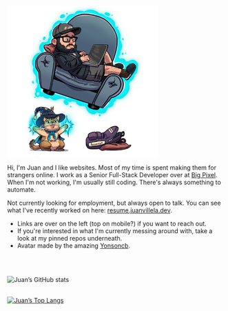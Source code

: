 <picture>
  <source
    srcset="https://raw.githubusercontent.com/fourjuaneight/fourjuaneight/master/assets/avatar.avif"
    type="image/avif"
  />
  <source
    srcset="https://raw.githubusercontent.com/fourjuaneight/fourjuaneight/master/assets/avatar.webp"
    type="image/webp"
  />
  <img
    width="350"
    src="https://raw.githubusercontent.com/fourjuaneight/fourjuaneight/master/assets/avatar.png"
    alt="An illustration of Juan sitting on a coach, coding on his laptop."
  />
</picture>

Hi, I'm Juan and I like websites. Most of my time is spent making them for strangers online. I work as a Senior Full-Stack Developer over at [Big Pixel](https://thebigpixel.net). When I'm not working, I'm usually still coding. There's always something to automate.

Not currently looking for employment, but always open to talk. You can see what I've recently worked on here: [resume.juanvillela.dev](https://resume.juanvillela.dev).

- Links are over on the left (top on mobile?) if you want to reach out.
- If you're interested in what I'm currently messing around with, take a look at my pinned repos underneath.
- Avatar made by the amazing [Yonsoncb](https://twitter.com/Yonsoncb).
<br/>
<br/>

![Juan’s GitHub stats](https://github-readme-stats.vercel.app/api?username=fourjuaneight&show_icons=true&theme=dracula)
<br/>
<br/>

[![Juan’s Top Langs](https://github-readme-stats.vercel.app/api/top-langs/?username=fourjuaneight&layout=compact&theme=dracula)](https://github.com/fourjuaneight/github-readme-stats)
